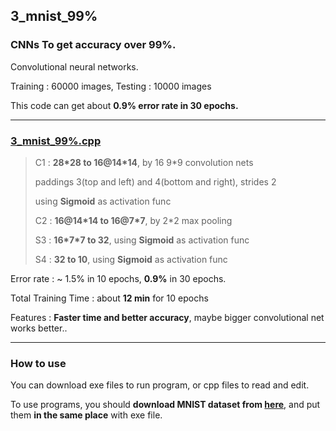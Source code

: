 ## 3_mnist_99%

### CNNs To get accuracy over 99%.

Convolutional neural networks.

Training : 60000 images, Testing : 10000 images 

This code can get about **0.9% error rate in 30 epochs.**

---

### [3_mnist_99%.cpp](3_mnist_99%.cpp)

> C1 : **28\*28 to 16@14\*14**, by 16 9\*9 convolution nets
>
> paddings 3(top and left) and 4(bottom and right), strides 2
> 
> using **Sigmoid** as activation func
>
> C2 : **16@14\*14 to 16@7\*7**, by 2\*2 max pooling
>
> S3 : **16\*7\*7 to 32**, using **Sigmoid** as activation func
>
> S4 : **32 to 10**, using **Sigmoid** as activation func

Error rate : ~ 1.5% in 10 epochs, **0.9%** in 30 epochs.

Total Training Time : about **12 min** for 10 epochs

Features : **Faster time and better accuracy**, maybe bigger convolutional net works better..

---

### How to use

You can download exe files to run program, or cpp files to read and edit.

To use programs, you should **download MNIST dataset from [here](http://yann.lecun.com/exdb/mnist/)**, and put them **in the same place** with exe file.
